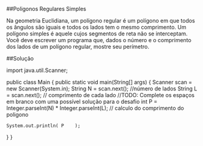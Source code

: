 ##Poligonos Regulares Simples 

Na geometria Euclidiana, um polígono regular é um polígono em que todos os ângulos são iguais e todos os lados tem o mesmo comprimento. Um polígono simples é aquele cujos segmentos de reta não se interceptam.
Você deve escrever um programa que, dados o número e o comprimento dos lados de um polígono regular, mostre seu perímetro.


##Solução

import java.util.Scanner;

public class Main {
  public static void main(String[] args) {
    Scanner scan = new Scanner(System.in);
    String N = scan.next(); //número de lados 
    String L = scan.next(); // comprimento de cada lado 
//TODO: Complete os espaços em branco com uma possível solução para o desafio
    int P = Integer.parseInt(N) * Integer.parseInt(L); // calculo do comprimento do poligono 
    
    System.out.println( P    );
  }
}